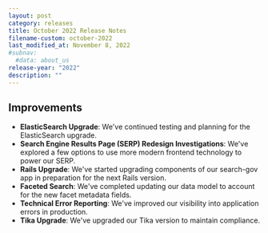 ```yaml
---
layout: post
category: releases
title: October 2022 Release Notes
filename-custom: october-2022
last_modified_at: November 8, 2022
#subnav:
  #data: about_us
release-year: "2022"
description: ""
---
```

## Improvements

* **ElasticSearch Upgrade**: We've continued testing and planning for the ElasticSearch upgrade.
* **Search Engine Results Page (SERP) Redesign Investigations**: We've explored a few options to use more modern frontend technology to power our SERP.
* **Rails Upgrade**: We've started upgrading components of our search-gov app in preparation for the next Rails version.
* **Faceted Search**: We've completed updating our data model to account for the new facet metadata fields. 
* **Technical Error Reporting**: We've improved our visibility into application errors in production.
* **Tika Upgrade**: We've upgraded our Tika version to maintain compliance.